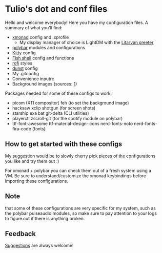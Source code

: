 # Tulio's dot and conf files

Hello and welcome everybody! Here you have my configuration files. A summary of what you'll find:

- [xmonad](https://github.com/xmonad/xmonad) config and .xprofile
  - My display manager of choice is LightDM with the [Litarvan greeter](https://github.com/Litarvan/lightdm-webkit-theme-litarvan)
- [polybar](https://github.com/polybar/polybar) modules and configurations
- [Kitty](https://github.com/kovidgoyal/kitty) config
- [Fish shell](https://github.com/fish-shell/fish-shell) config and functions
- [rofi](https://github.com/davatorium/rofi) styles
- [dunst](https://github.com/dunst-project/dunst) config
- My .gitconfig
- Convenience inputrc
- Background images (sources: [1](https://drive.google.com/drive/folders/1o1qjRgkJtnF_8uGB1z6MRsQUjWinHUsw))

Packages needed for some of these configs to work:

- picom (X11 compositor) feh (to set the background image)
- hacksaw xclip shotgun (for screen shots)
- starship exa bat git-delta (CLI utilities)
- playerctl zscroll-git (for the spotify module on polybar)
- ttf-font-awesome ttf-material-design-icons nerd-fonts-noto nerd-fonts-fira-code (fonts)

## How to get started with these configs

My suggestion would be to slowly cherry pick pieces of the configurations you like and try them out :)

For xmonad + polybar you can check them out of a fresh system using a VM. Be sure to understand/customize the xmonad keybindings before importing these configurations.

## Note

that some of these configurations are very specific for my system, such as the polybar pulseaudio modules, so make sure to pay attention to your logs to figure out if there is anything broken.

## Feedback

[Suggestions](https://github.com/tulio-borges/dotfiles/issues) are always welcome!
